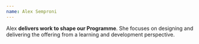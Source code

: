 ```yaml
---
name: Alex Semproni
---
```

Alex **delivers work to shape our Programme**. She focuses on designing and delivering the offering from a learning and development perspective.